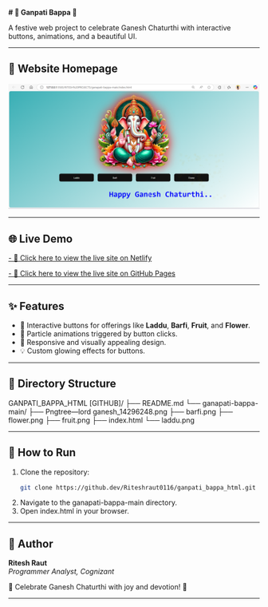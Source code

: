 **# 🎉 Ganpati Bappa 🙏**

A festive web project to celebrate Ganesh Chaturthi with interactive buttons, animations, and a beautiful UI.

---

## 📸 Website Homepage

![Website Homepage](ganapati-bappa-main/screenshot.png)

---

## 🌐 Live Demo

[- 🔗 Click here to view the live site on Netlify](#)

[- 🔗 Click here to view the live site on GitHub Pages](#)


---

## ✨ Features

- 🎨 Interactive buttons for offerings like **Laddu**, **Barfi**, **Fruit**, and **Flower**.
- 🌟 Particle animations triggered by button clicks.
- 📱 Responsive and visually appealing design.
- 💡 Custom glowing effects for buttons.

---

## 📂 Directory Structure

GANPATI_BAPPA_HTML [GITHUB]/
├── README.md
└── ganapati-bappa-main/
    ├── Pngtree—lord ganesh_14296248.png
    ├── barfi.png
    ├── flower.png
    ├── fruit.png
    ├── index.html
    └── laddu.png

---

## 🚀 How to Run

1. Clone the repository:
   ```bash
   git clone https://github.dev/Riteshraut0116/ganpati_bappa_html.git
2. Navigate to the ganapati-bappa-main directory.
3. Open index.html in your browser.

---

## 👤 Author

**Ritesh Raut**  
*Programmer Analyst, Cognizant*

🎊 Celebrate Ganesh Chaturthi with joy and devotion! 🐘

---